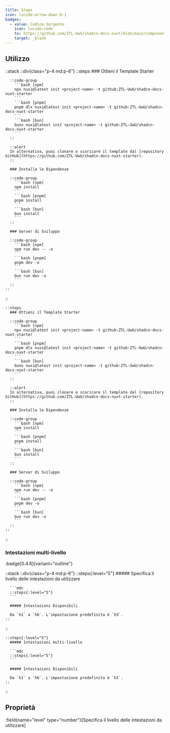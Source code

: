 ```yaml
---
title: Steps
icon: lucide:arrow-down-0-1
badges:
  - value: Codice Sorgente
    icon: lucide:code
    to: https://github.com/ZTL-UwU/shadcn-docs-nuxt/blob/main/components/content/Steps.vue
    target: _blank
---
```


## Utilizzo

::stack
  ::div{class="p-4 md:p-6"}
    ::steps
      ### Ottieni il Template Starter

      ::code-group
        ```bash [npm]
        npx nuxi@latest init <project-name> -t github:ZTL-UwU/shadcn-docs-nuxt-starter
        ```
        ```bash [pnpm]
        pnpm dlx nuxi@latest init <project-name> -t github:ZTL-UwU/shadcn-docs-nuxt-starter
        ```
        ```bash [bun]
        bunx nuxi@latest init <project-name> -t github:ZTL-UwU/shadcn-docs-nuxt-starter
        ```
      ::

      ::alert
      In alternativa, puoi clonare o scaricare il template dal [repository GitHub](https://github.com/ZTL-UwU/shadcn-docs-nuxt-starter).
      ::

      ### Installa le Dipendenze

      ::code-group
        ```bash [npm]
        npm install
        ```
        ```bash [pnpm]
        pnpm install
        ```
        ```bash [bun]
        bun install
        ```
      ::

      ### Server di Sviluppo

      ::code-group
        ```bash [npm]
        npm run dev -- -o
        ```
        ```bash [pnpm]
        pnpm dev -o
        ```
        ```bash [bun]
        bun run dev -o
        ```
      ::
    ::
  ::
  ```mdc height=400
  ::steps
    ### Ottieni il Template Starter

    ::code-group
      ```bash [npm]
      npx nuxi@latest init <project-name> -t github:ZTL-UwU/shadcn-docs-nuxt-starter
      ```
      ```bash [pnpm]
      pnpm dlx nuxi@latest init <project-name> -t github:ZTL-UwU/shadcn-docs-nuxt-starter
      ```
      ```bash [bun]
      bunx nuxi@latest init <project-name> -t github:ZTL-UwU/shadcn-docs-nuxt-starter
      ```
    ::

    ::alert
    In alternativa, puoi clonare o scaricare il template dal [repository GitHub](https://github.com/ZTL-UwU/shadcn-docs-nuxt-starter).
    ::

    ### Installa le Dipendenze

    ::code-group
      ```bash [npm]
      npm install
      ```
      ```bash [pnpm]
      pnpm install
      ```
      ```bash [bun]
      bun install
      ```
    ::

    ### Server di Sviluppo

    ::code-group
      ```bash [npm]
      npm run dev -- -o
      ```
      ```bash [pnpm]
      pnpm dev -o
      ```
      ```bash [bun]
      bun run dev -o
      ```
    ::
  ::
  ```
::

### Intestazioni multi-livello
:badge[0.4.6]{variant="outline"}

::stack
  ::div{class="p-4 md:p-6"}
    ::steps{:level="5"}
      ##### Specifica il livello delle intestazioni da utilizzare

      ```mdc
      ::steps{:level="5"}
      ```

      ##### Intestazioni Disponibili

      Da `h1` a `h6`. L'impostazione predefinita è `h3`.
    ::
  ::
  ```mdc
  ::steps{:level="5"}
    ##### Intestazioni multi-livello

    ```mdc
    ::steps{:level="5"}
    ```

    ##### Intestazioni Disponibili

    Da `h1` a `h6`. L'impostazione predefinita è `h3`.
  ::
  ```
::

## Proprietà

:field{name="level" type="number"}[Specifica il livello delle intestazioni da utilizzare]
